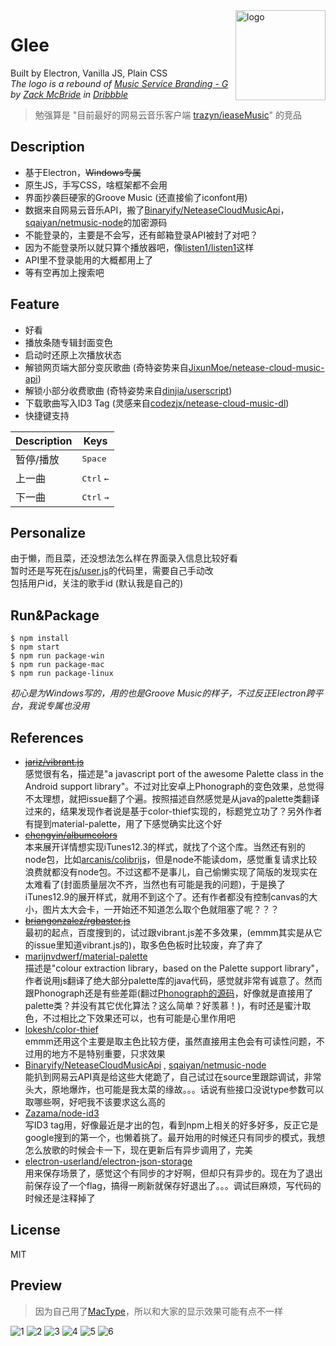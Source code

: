 <img src="resource/dock.png" alt="logo" width="144" height="144" align="right" />


# Glee
Built by Electron, Vanilla JS, Plain CSS  
*The logo is a rebound of [Music Service Branding - G](https://dribbble.com/shots/1203920-Music-Service-Branding-G) by [Zack McBride](https://dribbble.com/zMcBride) in [Dribbble](https://dribbble.com/)*
> 勉强算是 "目前最好的网易云音乐客户端 [trazyn/ieaseMusic](https://github.com/trazyn/ieaseMusic)" 的竞品


## Description
- 基于Electron，~~Windows专属~~
- 原生JS，手写CSS，啥框架都不会用
- 界面抄袭巨硬家的Groove Music (还直接偷了iconfont用)
- 数据来自网易云音乐API，搬了[Binaryify/NeteaseCloudMusicApi](https://github.com/Binaryify/NeteaseCloudMusicApi/blob/master/util/crypto.js)，[sqaiyan/netmusic-node](https://github.com/sqaiyan/netmusic-node/blob/master/crypto.js)的加密源码
- 不能登录的，主要是不会写，还有邮箱登录API被封了对吧？
- 因为不能登录所以就只算个播放器吧，像[listen1/listen1](https://github.com/listen1/listen1)这样
- API里不登录能用的大概都用上了
- 等有空再加上搜索吧

## Feature
- 好看
- 播放条随专辑封面变色
- 启动时还原上次播放状态
- 解锁网页端大部分变灰歌曲 (奇特姿势来自[JixunMoe/netease-cloud-music-api](https://github.com/JixunMoe/netease-cloud-music-api))
- 解锁小部分收费歌曲 (奇特姿势来自[dinjia/userscript](https://github.com/dinjia/userscript))
- 下载歌曲写入ID3 Tag (灵感来自[codezjx/netease-cloud-music-dl](https://github.com/codezjx/netease-cloud-music-dl))
- 快捷键支持

Description            | Keys
-----------------------| -----------------------
暂停/播放              | <kbd>Space</kbd>
上一曲                 | <kbd>Ctrl</kbd> <kbd>←</kbd>
下一曲                 | <kbd>Ctrl</kbd> <kbd>→</kbd>

## Personalize
由于懒，而且菜，还没想法怎么样在界面录入信息比较好看  
暂时还是写死在[js/user.js](./js/user.js)的代码里，需要自己手动改  
包括用户id，关注的歌手id (默认我是自己的)    

## Run&Package

```
$ npm install
$ npm start
$ npm run package-win
$ npm run package-mac
$ npm run package-linux
```
*初心是为Windows写的，用的也是Groove Music的样子，不过反正Electron跨平台，我说专属也没用*  

## References
- ~~[jariz/vibrant.js](https://github.com/jariz/vibrant.js)~~  
感觉很有名，描述是"a javascript port of the awesome Palette class in the Android support library"。不过对比安卓上Phonograph的变色效果，总觉得不太理想，就把issue翻了个遍。按照描述自然感觉是从java的palette类翻译过来的，结果发现作者说是基于color-thief实现的，标题党立功了？另外作者有提到material-palette，用了下感觉确实比这个好
- ~~[chengyin/albumcolors](https://github.com/chengyin/albumcolors)~~  
本来展开详情想实现iTunes12.3的样式，就找了个这个库。当然还有别的node包，比如[arcanis/colibrijs](https://github.com/arcanis/colibrijs)，但是node不能读dom，感觉重复请求比较浪费就都没有node包。不过这都不是事儿，自己偷懒实现了简版的发现实在太难看了(封面质量层次不齐，当然也有可能是我的问题)，于是换了iTunes12.9的展开样式，就用不到这个了。还有作者都没有控制canvas的大小，图片太大会卡，一开始还不知道怎么取个色就阻塞了呢？？？
- ~~[briangonzalez/rgbaster.js](https://github.com/briangonzalez/rgbaster.js)~~  
最初的起点，百度搜到的，试过跟vibrant.js差不多效果，(emmm其实是从它的issue里知道vibrant.js的)，取多色色板时比较废，弃了弃了
- [marijnvdwerf/material-palette](https://github.com/marijnvdwerf/material-palette)  
描述是"colour extraction library，based on the Palette support library"，作者说用js翻译了绝大部分palette库的java代码，感觉就非常有诚意了。然而跟Phonograph还是有些差距(翻过[Phonograph的源码](https://github.com/kabouzeid/Phonograph/blob/master/app/src/main/java/com/kabouzeid/gramophone/util/PhonographColorUtil.java)，好像就是直接用了palette类？并没有其它优化算法？这么简单？好羡慕！)，有时还是蜜汁取色，不过相比之下效果还可以，也有可能是心里作用吧
- [lokesh/color-thief](https://github.com/lokesh/color-thief/)  
emmm还用这个主要是取主色比较方便，虽然直接用主色会有可读性问题，不过用的地方不是特别重要，只求效果
- [Binaryify/NeteaseCloudMusicApi](https://github.com/Binaryify/NeteaseCloudMusicApi) , [sqaiyan/netmusic-node](https://github.com/sqaiyan/netmusic-node)  
能扒到网易云API真是给这些大佬跪了，自己试过在source里跟踪调试，非常头大，原地爆炸，也可能是我太菜的缘故。。。话说有些接口没说type参数可以取哪些啊，好吧我不该要求这么高的
- [Zazama/node-id3](https://github.com/Zazama/node-id3)  
写ID3 tag用，好像最近是才出的包，看到npm上相关的好多好多，反正它是google搜到的第一个，也懒着挑了。最开始用的时候还只有同步的模式，我想怎么放歌的时候会卡一下，现在更新后有异步调用了，完美
- [electron-userland/electron-json-storage](https://github.com/electron-userland/electron-json-storage)  
用来保存场景了，感觉这个有同步的才好啊，但却只有异步的。现在为了退出前保存设了一个flag，搞得一刷新就保存好退出了。。。调试巨麻烦，写代码的时候还是注释掉了

## License
MIT

## Preview
> 因为自己用了[MacType](https://github.com/snowie2000/MacType)，所以和大家的显示效果可能有点不一样  

![1](./screenshot/1.png)
![2](./screenshot/2.png)
![3](./screenshot/3.png)
![4](./screenshot/4.png)
![5](./screenshot/5.png)
![6](./screenshot/6.png)

